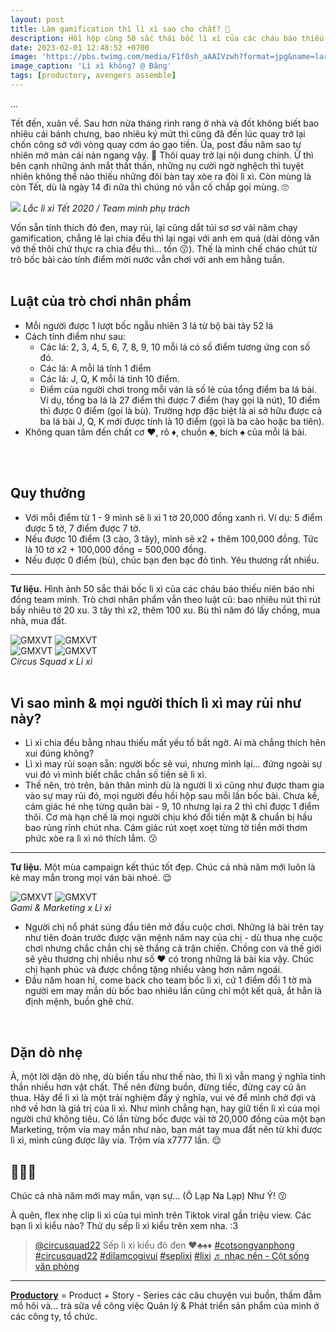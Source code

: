 ```yaml
---
layout: post
title: Làm gamification thì lì xì sao cho chất? 🧧
description: Hồi hộp cùng 50 sắc thái bốc lì xì của các cháu báo thiếu niên báo nhi đồng team mình nhé.
date: 2023-02-01 12:48:52 +0700
image: 'https://pbs.twimg.com/media/F1f0sh_aAAIVzwh?format=jpg&name=large'
image_caption: 'Lì xì không? @ Đăng'
tags: [productory, avengers assemble]
---
```


...

Tết đến, xuân về. Sau hơn nửa tháng rình rang ở nhà và đốt không biết bao nhiêu cái bánh chưng, bao nhiêu ký mứt thì cũng đã đến lúc quay trở lại chốn công sở với vòng quay cơm áo gạo tiền. Ủa, post đầu năm sao tự nhiên mở màn cái nản ngang vậy. 🤧 Thôi quay trở lại nội dung chính. Ừ thì bên cạnh những ánh mắt thất thần, những nụ cười ngờ nghệch thì tuyệt nhiên không thể nào thiếu những đôi bàn tay xòe ra đòi lì xì. Còn mùng là còn Tết, dù là ngày 14 đi nữa thì chúng nó vẫn cố chấp gọi mùng. 🙄

![](https://pbs.twimg.com/media/F1f00npakAEGW0f?format=jpg&name=medium)
<em>Lắc lì xì Tết 2020 / Team mình phụ trách</em>

Vốn sẵn tính thích đỏ đen, may rủi, lại cũng dắt túi sơ sơ vài năm chạy gamification, chẳng lẽ lại chia đều thì lại ngại với anh em quá (dài dòng văn vở thế thôi chứ thực ra chia đều thì... tốn 😗). Thế là mình chế cháo chút từ trò bốc bài cào tính điểm mời nước vẫn chơi với anh em hằng tuần.
<br>
<br>

## Luật của trò chơi nhân phẩm

- Mỗi người được 1 lượt bốc ngẫu nhiên 3 lá từ bộ bài tây 52 lá 
- Cách tính điểm như sau:
    - Các lá: 2, 3, 4, 5, 6, 7, 8, 9, 10 mỗi lá có số điểm tương ứng con số đó.
    - Các lá: A mỗi lá tính 1 điểm
    - Các lá: J, Q, K mỗi lá tính 10 điểm.
    - Điểm của người chơi trong mỗi ván là số lẻ của tổng điểm ba lá bài. Ví dụ, tổng ba lá là 27 điểm thì được 7 điểm (hay gọi là nút), 10 điểm thì được 0 điểm (gọi là bù). Trường hợp đặc biệt là ai sở hữu được cả ba lá bài J, Q, K mới được tính là 10 điểm (gọi là ba cào hoặc ba tiên).
- Không quan tâm đến chất cơ ♥️, rô ♦️, chuồn ♣️, bích ♠️ của mỗi lá bài.
<br>
<br>

## Quy thưởng

- Với mỗi điểm từ 1 - 9 mình sẽ lì xì 1 tờ 20,000 đồng xanh rì. Ví dụ: 5 điểm được 5 tờ, 7 điểm được 7 tờ.
- Nếu được 10 điểm (3 cào, 3 tây), mình sẽ x2 + thêm 100,000 đồng. Tức là 10 tờ x2 + 100,000 đồng = 500,000 đồng.
- Nếu được 0 điểm (bù), chúc bạn đen bạc đỏ tình. Yêu thương rất nhiều.

___

**Tư liệu.** Hình ảnh 50 sắc thái bốc lì xì của các cháu báo thiếu niên báo nhi đồng team mình. Trò chơi nhân phẩm vẫn theo luật cũ: bao nhiêu nút thì rút bấy nhiêu tờ 20 xu. 3 tây thì x2, thêm 100 xu. Bù thì năm đó lấy chồng, mua nhà, mua đất. 

<div class="gallery-box">
  <div class="gallery">
    <img src="https://pbs.twimg.com/media/F1f0I7_aIAAf5HF?format=jpg&name=medium" loading="lazy" alt="GMXVT">
    <img src="https://pbs.twimg.com/media/F5RpxbYaQAAp3UC?format=jpg&name=medium" loading="lazy" alt="GMXVT">
  </div>
</div>
<div class="gallery-box">
  <div class="gallery">
    <img src="https://pbs.twimg.com/media/F1f0Lz-aEAEFJFX?format=jpg&name=medium" loading="lazy" alt="GMXVT">
    <img src="https://pbs.twimg.com/media/F1f0N1DaUAAzvyW?format=jpg&name=medium" loading="lazy" alt="GMXVT">
  </div>
  <em>Circus Squad x Lì xì</em>
</div>
<br>


## Vì sao mình & mọi người thích lì xì may rủi như này?

- Lì xì chia đều bằng nhau thiếu mất yếu tố bất ngờ. Ai mà chẳng thích hên xui đúng không?
- Lì xì may rủi soạn sẵn: người bốc sẽ vui, nhưng mình lại... đứng ngoài sự vui đó vì mình biết chắc chắn số tiền sẽ lì xì.
- Thế nên, trò trên, bản thân mình dù là người lì xì cũng như được tham gia vào sự may rủi đó, mọi người đều hồi hộp sau mỗi lần bốc bài. Chưa kể, cảm giác hé nhẹ từng quân bài - 9, 10 nhưng lại ra 2 thì chỉ được 1 điểm thôi. Cơ mà hạn chế là mọi người chịu khó đổi tiền mặt & chuẩn bị hầu bao rủng rỉnh chút nha. Cảm giác rút xoẹt xoẹt từng tờ tiền mới thơm phức xòe ra lì xì nó thích lắm. 😗

___

**Tư liệu.** Một mùa campaign kết thúc tốt đẹp. Chúc cả nhà năm mới luôn là kẻ may mắn trong mọi ván bài nhoé. 😌

<div class="gallery-box">
  <div class="gallery">
    <img src="https://pbs.twimg.com/media/F5SEldZaYAAZc6S?format=jpg&name=medium" loading="lazy" alt="GMXVT">
    <img src="https://pbs.twimg.com/media/F1f0kLGaMAER_7y?format=jpg&name=medium" loading="lazy" alt="GMXVT">
  </div>
  <em>Gami & Marketing x Lì xì</em>
</div>

- Người chị nổ phát súng đầu tiên mở đầu cuộc chơi. Những lá bài trên tay như tiên đoán trước được vận mệnh năm nay của chị - dù thua nhẹ cuộc chơi nhưng chắc chắn chị sẽ thắng cả trận chiến. Chồng con và thế giới sẽ yêu thương chị nhiều như số ♥ có trong những lá bài kia vậy. Chúc chị hạnh phúc và được chồng tặng nhiều vàng hơn năm ngoái. 
- Đầu năm hoan hỉ, come back cho team bốc lì xì, cứ 1 điểm đổi 1 tờ mà người em may mắn dù bốc bao nhiêu lần cũng chỉ một kết quả, ắt hẳn là định mệnh, buồn ghê chứ. 
<br>


## Dặn dò nhẹ 

À, một lời dặn dò nhẹ, dù biến tấu như thế nào, thì lì xì vẫn mang ý nghĩa tinh thần nhiều hơn vật chất. Thế nên đừng buồn, đừng tiếc, đừng cay cú ăn thua. Hãy để lì xì là một trải nghiệm đầy ý nghĩa, vui vẻ để mình chờ đợi và nhớ về hơn là giá trị của lì xì. Như mình chẳng hạn, hay giữ tiền lì xì của mọi người chứ không tiêu. Có lần từng bốc được vài tờ 20,000 đồng của một bạn Marketing, trộm vía may mắn như nào, bạn mát tay mua đất nên từ khi được lì xì, mình cũng được lây vía. Trộm vía x7777 lần. 😌


## 🧧🌸🌼

Chúc cả nhà năm mới may mắn, vạn sự... (Ô Lạp Na Lạp) Như Ý! 😗

À quên, flex nhẹ clip lì xì của tụi mình trên Tiktok viral gần triệu view. Các bạn lì xì kiểu nào? Thử dụ sếp lì xì kiểu trên xem nha. :3

<blockquote class="tiktok-embed" cite="https://www.tiktok.com/@circusquad22/video/7195603610397379845" data-video-id="7195603610397379845" style="max-width: 605px;min-width: 325px;" > <section> <a target="_blank" title="@circusquad22" href="https://www.tiktok.com/@circusquad22?refer=embed">@circusquad22</a> Sếp lì xì kiểu đỏ đen ♥️♣️♠️♦️ <a title="cotsongvanphong" target="_blank" href="https://www.tiktok.com/tag/cotsongvanphong?refer=embed">#cotsongvanphong</a> <a title="circusquad22" target="_blank" href="https://www.tiktok.com/tag/circusquad22?refer=embed">#circusquad22</a> <a title="dilamcogivui" target="_blank" href="https://www.tiktok.com/tag/dilamcogivui?refer=embed">#dilamcogivui</a> <a title="seplixi" target="_blank" href="https://www.tiktok.com/tag/seplixi?refer=embed">#seplixi</a> <a title="lixi" target="_blank" href="https://www.tiktok.com/tag/lixi?refer=embed">#lixi</a> <a target="_blank" title="♬ nhạc nền  - Cột sống văn phòng" href="https://www.tiktok.com/music/nhạc-nền-Cột-sống-văn-phòng-7195603609755716358?refer=embed">♬ nhạc nền  - Cột sống văn phòng</a> </section> </blockquote> <script async src="https://www.tiktok.com/embed.js"></script>


___


**[Productory](/tags/?tag=productory)** = Product + Story - Series các câu chuyện vui buồn, thấm đẫm mồ hôi và... trà sữa về công việc Quản lý & Phát triển sản phẩm của mình ở các công ty, tổ chức.
